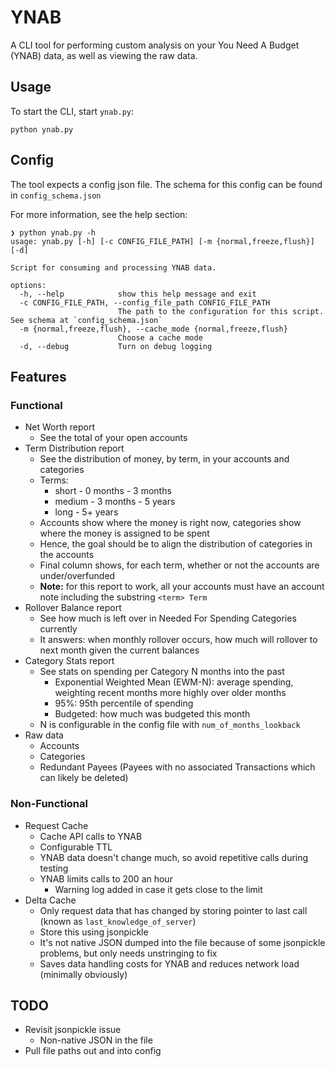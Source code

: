 # YNAB

A CLI tool for performing custom analysis on your You Need A Budget (YNAB) data, as well as viewing the raw data.

## Usage

To start the CLI, start `ynab.py`:
```
python ynab.py
```

## Config

The tool expects a config json file. The schema for this config can be found in `config_schema.json`

For more information, see the help section:
```
❯ python ynab.py -h
usage: ynab.py [-h] [-c CONFIG_FILE_PATH] [-m {normal,freeze,flush}] [-d]

Script for consuming and processing YNAB data.

options:
  -h, --help            show this help message and exit
  -c CONFIG_FILE_PATH, --config_file_path CONFIG_FILE_PATH
                        The path to the configuration for this script. See schema at `config_schema.json`
  -m {normal,freeze,flush}, --cache_mode {normal,freeze,flush}
                        Choose a cache mode
  -d, --debug           Turn on debug logging
```

## Features

### Functional

- Net Worth report
  - See the total of your open accounts
- Term Distribution report
  - See the distribution of money, by term, in your accounts and categories
  - Terms:
    - short - 0 months - 3 months
    - medium - 3 months - 5 years
    - long - 5+ years
  - Accounts show where the money is right now, categories show where the money is assigned to be spent
  - Hence, the goal should be to align the distribution of categories in the accounts
  - Final column shows, for each term, whether or not the accounts are under/overfunded
  - **Note:** for this report to work, all your accounts must have an account note including the substring `<term> Term`
- Rollover Balance report
  - See how much is left over in Needed For Spending Categories currently
  - It answers: when monthly rollover occurs, how much will rollover to next month given the current balances
- Category Stats report
  - See stats on spending per Category N months into the past
    - Exponential Weighted Mean (EWM-N): average spending, weighting recent months more highly over older months
    - 95%: 95th percentile of spending
    - Budgeted: how much was budgeted this month <!--TODO: use goal to help understand how much was needed this month, not just what was budgeted-->
  - N is configurable in the config file with `num_of_months_lookback`
- Raw data
  - Accounts
  - Categories
  - Redundant Payees (Payees with no associated Transactions which can likely be deleted)

### Non-Functional

- Request Cache
  - Cache API calls to YNAB
  - Configurable TTL
  - YNAB data doesn't change much, so avoid repetitive calls during testing
  - YNAB limits calls to 200 an hour
    - Warning log added in case it gets close to the limit
- Delta Cache
  - Only request data that has changed by storing pointer to last call (known as `last_knowledge_of_server`)
  - Store this using jsonpickle
  - It's not native JSON dumped into the file because of some jsonpickle problems, but only needs unstringing to fix
  - Saves data handling costs for YNAB and reduces network load (minimally obviously)

## TODO

- Revisit jsonpickle issue
  - Non-native JSON in the file
- Pull file paths out and into config